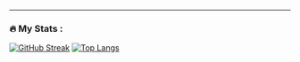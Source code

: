 

---

### :fire: My Stats :

[![GitHub Streak](http://github-readme-streak-stats.herokuapp.com?user=Fabian918&theme=dark&mode=weekly)](https://git.io/streak-stats)
[![Top Langs](https://github-readme-stats.vercel.app/api/top-langs/?username=fabian918&layout=compact)](https://github.com/fabian918/github-readme-stats)

<!--
**Fabian918/Fabian918** is a ✨ _special_ ✨ repository because its `README.md` (this file) appears on your GitHub profile.

Here are some ideas to get you started:

- 🔭 I’m currently working on ...
- 🌱 I’m currently learning ...
- 👯 I’m looking to collaborate on ...
- 🤔 I’m looking for help with ...
- 💬 Ask me about ...
- 📫 How to reach me: ...
- 😄 Pronouns: ...
- ⚡ Fun fact: ...
-->
